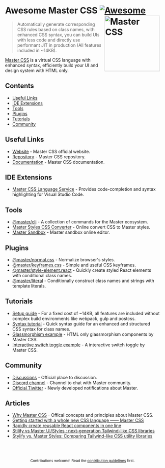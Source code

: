 
# Awesome Master CSS [![Awesome](https://awesome.re/badge.svg)](https://github.com/sindresorhus/awesome) [<img src="https://raw.githubusercontent.com/master-co/package/document/images/logo-and-text.svg" width="180" align="right" alt="Master CSS">](https://css.master.co/)

> Automatically generate corresponding CSS rules based on class names, with enhanced CSS syntax, you can build UIs with less code and directly use performant JIT in production (All features included in ~14KB).

[Master CSS](https://css.master.co) is a virtual CSS language with enhanced syntax, efficiently build your UI and design system with HTML only.


## Contents 
- [Useful Links](#useful-links)
- [IDE Extensions](#ide-extensions)
- [Tools](#tools)
- [Plugins](#plugins)
- [Tutorials](#tutorials)
- [Community](#community)

## Useful Links
- [Website](https://css.master.co/) - Master CSS official website.
- [Repository](https://github.com/master-co/css) - Master CSS repository.
- [Documentation](https://docs.master.co/css/setup) - Master CSS documentation.

## IDE Extensions
- [Master CSS Language Service](https://marketplace.visualstudio.com/items?itemName=masterco.master-css-language-service) - Provides code-completion and syntax highlighting for Visual Studio Code.

## Tools
- [@master/cli](https://github.com/master-co/cli) - A collection of commands for the Master ecosystem.
- [Master Styles CSS Converter](https://github.com/serkodev/master-styles-css-converter) - Online convert CSS to Master styles.
- [Master Sandbox](https://sandbox.master.co/) - Master sandbox online editor.

## Plugins 
- [@master/normal.css](https://github.com/master-co/normal.css) - Normalize browser's styles.
- [@master/keyframes.css](https://github.com/master-co/keyframes.css) - Simple and useful CSS keyframes.
- [@master/style-element.react](https://github.com/master-co/style-element.react) - Quickly create styled React elements with conditional class names.
- [@master/literal](https://github.com/master-co/literal) - Conditionally construct class names and strings with template literals.

## Tutorials
- [Setup guide](https://docs.master.co/css/setup) - For a fixed cost of ~14KB, all features are included without complex build environments like webpack, gulp and postcss.
- [Syntax tutorial](https://docs.master.co/css/syntax-tutorial) - Quick syntax guide for an enhanced and structured CSS syntax for class names.
- [Glassmorphism example](https://codepen.io/aron-tw/pen/LYOGzdY) - HTML only glassmorphism components by Master CSS.
- [Interactive switch toggle example](https://codepen.io/aron-tw/pen/LYOGzdY) - A interactive switch toggle by Master CSS.

## Community
- [Discussions](https://github.com/master-co/css/discussions) - Official place to discussion.
- [Discord channel](https://discord.gg/sZNKpAAAw6) - Channel to chat with Master community.
- [Official Tiwitter](https://discord.gg/sZNKpAAAw6) - Newly developed notifications about Master.

## Articles
- [Why Master CSS](https://docs.master.co/css/why-master-css) - Offical concepts and principles about Master CSS.
- [Getting started with a whole new CSS language —— Master CSS](https://dev.to/aron/getting-started-with-a-whole-new-css-language-master-css-12l0)
- [Rapidly create reusable React components in one line](https://dev.to/aron/rapidly-create-reusable-react-components-59fd)
- [Stilify vs Master UI/Styles : next-generation Tailwind-like CSS libraries](https://blog.openreplay.com/stilify-vs-master-ui-styles-next-generation-tailwind-like-css-libraries)
- [Stylify vs. Master Styles: Comparing Tailwind-like CSS utility libraries](https://blog.logrocket.com/stylify-vs-master-styles-comparing-css-utility-libraries/)


<p align="center">
  <br/>
  <br/>
  <br/>
  <sub>Contributions welcome! Read the <a href="./contributing.md">contribution guidelines</a> first.</sub>
</p>
